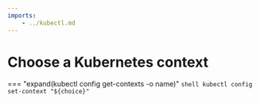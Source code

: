 ```yaml
---
imports:
    - ../kubectl.md
---
```


# Choose a Kubernetes context

=== "expand(kubectl config get-contexts -o name)"
    ```shell
    kubectl config set-context "${choice}"
    ```
